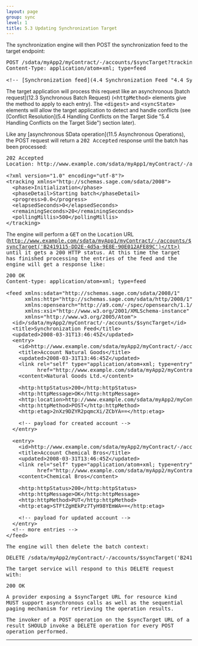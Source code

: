 ```yaml
---
layout: page
group: sync
level: 1
title: 5.3 Updating Synchronization Target
---
```


The&nbsp;synchronization engine will&nbsp;then POST the synchronization feed&nbsp;to the
target endpoint:

<pre>POST /sdata/myApp2/myContract/-/accounts/$syncTarget?trackingId=B2419115-DD2E-4d5a-9E8E-90E012AFE89C&amp;runName=Full%20CRM%20to%20ERP&amp;runStamp=2009-10-14T08:51:02 HTTP/1.1
Content-Type:&nbsp;application/atom+xml; type=feed

&lt;!-- [Synchronization feed](4.4 Synchronization Feed "4.4 Synchronization Feed") obtained from the source --&gt;</pre>

The target application will process this request like an
asynchronous&nbsp;[batch request](12.3 Synchronous Batch Request) (<tt>&lt;httpMethod&gt;</tt> elements give the method to apply to
each entry). The <tt>&lt;digest&gt;</tt> and <tt>&lt;syncState&gt;</tt>
elements will allow the target application to detect and handle conflicts (see
[Conflict Resolution](5.4 Handling Conflicts on the Target Side "5.4 Handling Conflicts on the Target Side") section later).

Like any
[asynchronous
SData operation](11.5 Asynchronous Operations), the POST request will return a <tt>202 Accepted</tt>
response until the batch has been processed:

<pre>202 Accepted
Location: http://www.example.com/sdata/myApp1/myContract/-/accounts/$syncTarget('B2419115-DD2E-4d5a-9E8E-90E012AFE89C')
&nbsp;
&lt;?xml version="1.0" encoding="utf-8"?&gt;
&lt;tracking xmlns="http://schemas.sage.com/sdata/2008"&gt;
&nbsp;&nbsp;&lt;phase&gt;Initialization&lt;/phase&gt;
&nbsp;&nbsp;&lt;phaseDetail&gt;Starting batch&lt;/phaseDetail&gt;
&nbsp;&nbsp;&lt;progress&gt;0.0&lt;/progress&gt;
&nbsp;&nbsp;&lt;elapsedSeconds&gt;0&lt;/elapsedSeconds&gt;
&nbsp;&nbsp;&lt;remainingSeconds&gt;20&lt;/remainingSeconds&gt;
  &lt;pollingMillis&gt;500&lt;/pollingMillis&gt;
&lt;/tracking&gt;</pre>

The engine will perform a <tt>GET</tt> on the <tt>Location</tt> URL
(<tt>http://www.example.com/sdata/myApp1/myContract/-/accounts/$syncTarget('B2419115-DD2E-4d5a-9E8E-90E012AFE89C')</tt>)
until it gets a <tt>200</tt> HTTP status. At this time the target has finished
processing the entries of the feed and the engine&nbsp;will get a response like:

<pre>200 OK
Content-type: application/atom+xml; type=feed

&lt;feed xmlns:sdata="http://schemas.sage.com/sdata/2008/1" 
      xmlns:http="http://schemas.sage.com/sdata/http/2008/1" 
&nbsp;&nbsp;&nbsp;&nbsp;&nbsp; xmlns:opensearch="http://a9.com/-/spec/opensearch/1.1/"
      xmlns:xsi="http://www.w3.org/2001/XMLSchema-instance"
&nbsp;&nbsp;&nbsp;&nbsp;&nbsp; xmlns="http://www.w3.org/2005/Atom"&gt;&nbsp; 
  &lt;id&gt;/sdata/myApp2/myContract/-/accounts/$syncTarget&lt;/id&gt;
&nbsp; &lt;title&gt;Synchronization Feed&lt;/title&gt;
&nbsp; &lt;updated&gt;2008-03-31T13:46:45Z&lt;/updated&gt;
  &lt;entry&gt;
&nbsp;   &lt;id&gt;http://www.example.com/sdata/myApp2/myContract/-/accounts('28004')&lt;/id&gt;
&nbsp;   &lt;title&gt;Account Natural Goods&lt;/title&gt;
&nbsp;   &lt;updated&gt;2008-03-31T13:46:45Z&lt;/updated&gt;
&nbsp;   &lt;link rel="self" type="application/atom+xml; type=entry" title="Refresh" 
          href="http://www.example.com/sdata/myApp2/myContract/-/accounts('28004')" /&gt;
&nbsp;   &lt;content&gt;Natural Goods Ltd.&lt;/content&gt;

&nbsp;   &lt;http:httpStatus&gt;200&lt;/http:httpStatus&gt;
&nbsp;   &lt;http:httpMessage&gt;OK&lt;/http:httpMessage&gt;
    &lt;http:location&gt;http://www.example.com/sdata/myApp2/myContract/-/accounts('28004')&lt;/http:location&gt;
    &lt;http:httpMethod&gt;POST&lt;/http:httpMethod&gt;
&nbsp;&nbsp;  &lt;http:etag&gt;2nXz9DZYR2pqmcXi/ZCbYA==&lt;/http:etag&gt;

    &lt;!-- payload for created account --&gt;
  &lt;/entry&gt;

  &lt;entry&gt;
&nbsp;&nbsp;&nbsp; &lt;id&gt;http://www.example.com/sdata/myApp2/myContract/-/accounts('27483')&lt;/id&gt;
&nbsp;   &lt;title&gt;Account Chemical Bros&lt;/title&gt;
&nbsp;   &lt;updated&gt;2008-03-31T13:46:45Z&lt;/updated&gt;
&nbsp;   &lt;link rel="self" type="application/atom+xml; type=entry" title="Refresh"
          href="http://www.example.com/sdata/myApp2/myContract/-/accounts('27483')" /&gt;
&nbsp;   &lt;content&gt;Chemical Bros&lt;/content&gt;

&nbsp;   &lt;http:httpStatus&gt;200&lt;/http:httpStatus&gt;
&nbsp;   &lt;http:httpMessage&gt;OK&lt;/http:httpMessage&gt;
    &lt;http:httpMethod&gt;PUT&lt;/http:httpMethod&gt;
&nbsp;   &lt;http:etag&gt;STFtZgHEkPz7TyH98YEmWA==&lt;/http:etag&gt;

    &lt;!-- payload for updated account --&gt;
  &lt;/entry&gt;
  &lt;!-- more entries --&gt;
&lt;/feed&gt;</pre>

The engine will then delete the batch context:

<pre>DELETE&nbsp;/sdata/myApp2/myContract/-/accounts/$syncTarget('B2419115-DD2E-4d5a-9E8E-90E012AFE89C') HTTP/1.1</pre>

The target service will respond to this DELETE request with:

<pre>200 OK</pre>

A provider exposing a <tt>$syncTarget</tt> URL for resource kind
MUST support asynchronous calls as well as the sequential paging mechanism for
retrieving the operation results.

The invoker of a POST operation on the <tt>$syncTarget</tt> URL
of a result SHOULD invoke a DELETE operation for every POST operation performed.

* * *